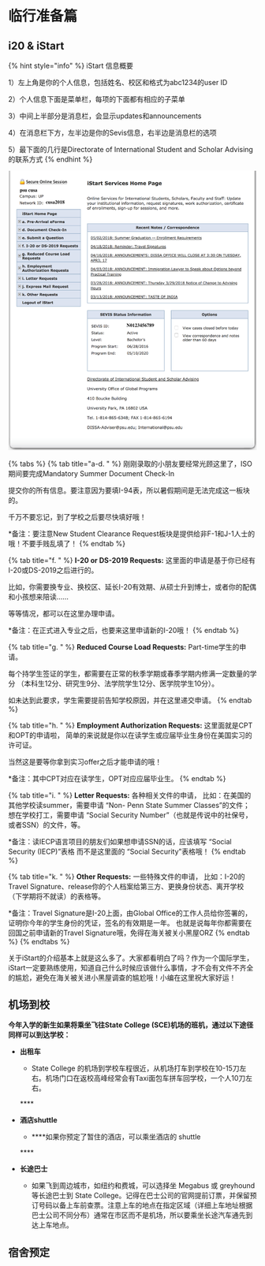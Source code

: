 # 临行准备篇

## i20 & iStart

{% hint style="info" %}
iStart 信息概要

1）左上角是你的个人信息，包括姓名、校区和格式为abc1234的user ID

2）个人信息下面是菜单栏，每项的下面都有相应的子菜单

3）中间上半部分是消息栏，会显示updates和announcements

4）在消息栏下方，左半边是你的Sevis信息，右半边是消息栏的选项

5）最下面的几行是Directorate of International Student and Scholar Advising 的联系方式
{% endhint %}

![](.gitbook/assets/i20.png)

{% tabs %}
{% tab title="a-d.   " %}
刚刚录取的小朋友要经常光顾这里了，ISO期间要完成Mandatory Summer Document Check-In

提交你的所有信息。要注意因为要填I-94表，所以暑假期间是无法完成这一板块的。

千万不要忘记，到了学校之后要尽快填好哦！

\*备注：要注意New Student Clearance Request板块是提供给非F-1和J-1人士的哦！不要手贱乱填了！
{% endtab %}

{% tab title="f.      " %}
**I-20 or DS-2019 Requests:** 这里面的申请是基于你已经有I-20或DS-2019之后进行的。

比如，你需要换专业、换校区、延长I-20有效期、从硕士升到博士，或者你的配偶和小孩想来陪读……

等等情况，都可以在这里办理申请。

\*备注：在正式进入专业之后，也要来这里申请新的I-20哦！
{% endtab %}

{% tab title="g.      " %}
**Reduced Course Load Requests:** Part-time学生的申请。

每个持学生签证的学生，都需要在正常的秋季学期或春季学期内修满一定数量的学分 （本科生12分、研究生9分、法学院学生12分、医学院学生10分）。

如未达到此要求，学生需要提前告知学校原因，并在这里递交申请。
{% endtab %}

{% tab title="h.     " %}
**Employment Authorization Requests:** 这里面就是CPT和OPT的申请啦， 简单的来说就是你以在读学生或应届毕业生身份在美国实习的许可证。

当然这是要等你拿到实习offer之后才能申请的哦！

\*备注：其中CPT对应在读学生，OPT对应应届毕业生。
{% endtab %}

{% tab title="i.      " %}
**Letter Requests:** 各种相关文件的申请， 比如：在美国的其他学校读summer，需要申请 “Non- Penn State Summer Classes”的文件； 想在学校打工，需要申请 “Social Security Number”（也就是传说中的社保号，或者SSN）的文件，等。

\*备注：读IECP语言项目的朋友们如果想申请SSN的话，应该填写 “Social Security \(IECP\)”表格 而不是这里面的 “Social Security”表格哦！
{% endtab %}

{% tab title="k.      " %}
**Other Requests:** 一些特殊文件的申请， 比如：I-20的Travel Signature、release你的个人档案给第三方、更换身份状态、离开学校（下学期将不就读）的表格等。

\*备注：Travel Signature是I-20上面，由Global Office的工作人员给你签署的， 证明你今年的学生身份的凭证，签名的有效期是一年。 也就是说每年你都需要在回国之前申请新的Travel Signature哦，免得在海关被关小黑屋ORZ
{% endtab %}
{% endtabs %}

关于iStart的介绍基本上就是这么多了。大家都看明白了吗？作为一个国际学生，iStart一定要熟练使用，知道自己什么时候应该做什么事情，才不会有文件不齐全的尴尬，避免在海关被关进小黑屋调查的尴尬哦！小编在这里祝大家好运！

## 机场到校

**今年入学的新生如果将乘坐飞往State College \(SCE\)机场的班机，通过以下途径同样可以到达学校：**

* **出租车**

  * State College 的机场到学校车程很近，从机场打车到学校在10-15刀左右。机场门口在返校高峰经常会有Taxi面包车拼车回学校，一个人10刀左右。

  \*\*\*\*

* **酒店shuttle**

  *  ****如果你预定了暂住的酒店，可以乘坐酒店的 shuttle

  \*\*\*\*

* **长途巴士**
  * 如果飞到周边城市，如纽约和费城，可以选择坐 Megabus 或 greyhound 等长途巴士到 State College。记得在巴士公司的官网提前订票，并保留预订号码以备上车前查票。注意上车的地点在指定区域（详细上车地址根据巴士公司不同分布）通常在市区而不是机场，所以要乘坐长途汽车通先到达上车地点。

## **宿舍预定**

